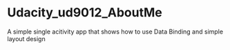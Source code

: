# Udacity_ud9012_AboutMe

A simple single acitivity app that shows how to use Data Binding and simple layout design
